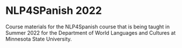 # NLP4SPanish 2022

Course materials for the NLP4Spanish course that is being taught in Summer 2022 for the Department of World Languages and Cultures at Minnesota State University.
